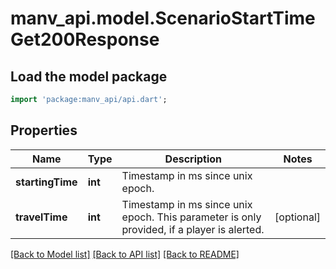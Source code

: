 # manv_api.model.ScenarioStartTimeGet200Response

## Load the model package
```dart
import 'package:manv_api/api.dart';
```

## Properties
Name | Type | Description | Notes
------------ | ------------- | ------------- | -------------
**startingTime** | **int** | Timestamp in ms since unix epoch. | 
**travelTime** | **int** | Timestamp in ms since unix epoch. This parameter is only provided, if a player is alerted. | [optional] 

[[Back to Model list]](../README.md#documentation-for-models) [[Back to API list]](../README.md#documentation-for-api-endpoints) [[Back to README]](../README.md)


